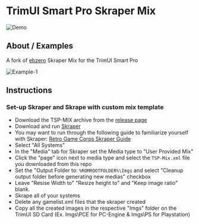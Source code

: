 # TrimUI Smart Pro Skraper Mix

![Demo](https://github.com/acatone-git/TSP-MIX/assets/67967964/b091f05f-2d60-4443-a360-c3823e97cee5)

## About / Examples

A fork of [ebzero](https://github.com/ebzero) Skraper Mix for the TrimUI Smart Pro

![Example-1](https://github.com/acatone-git/TSP-MIX/assets/67967964/3703c516-9885-4d2e-ba6b-df5ab5e09c41)
## Instructions  

### Set-up Skraper and Skrape with custom mix template

- Download the TSP-MIX archive from the [release page](https://github.com/acatone-git/TSP-MIX/releases)
- Download and run [Skraper](https://www.skraper.net/)
- You may want to run through the following guide to familiarize yourself with Skraper: [Retro Game Corps Skraper Guide](https://retrogamecorps.com/2021/04/02/quick-guide-skraper-for-retro-handheld-devices/)
- Select "All Systems"
- In the "Media" tab for Skraper set the Media type to "User Provided Mix"
- Click the "page" icon next to media type and select the `TSP-Mix.xml` file you downloaded from this repo
- Set the "Output Folder to: `%ROMROOTFOLDER%\Imgs` and select "Cleanup output folder before generating new medias" checkbox
- Leave "Resise Width to" "Resize height to" and "Keep image ratio" blank.
- Skrape all of your systems
- Delete any gamelist.xml files that the skraper created
- Copy all the created images in the respective "Imgs" folder on the TrimUI SD Card (Ex. Imgs\PCE for PC-Engine & Imgs\PS for Playstation)
